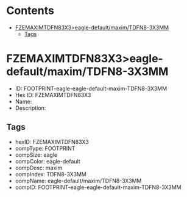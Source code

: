 



Contents
========

* [FZEMAXIMTDFN83X3>eagle-default/maxim/TDFN8-3X3MM](#fzemaximtdfn83x3eagle-defaultmaximtdfn8-3x3mm)
	* [Tags](#tags)

# FZEMAXIMTDFN83X3>eagle-default/maxim/TDFN8-3X3MM

- ID: FOOTPRINT-eagle-eagle-default-maxim-TDFN8-3X3MM
- Hex ID: FZEMAXIMTDFN83X3
- Name: 
- Description: 

## Tags

- hexID: FZEMAXIMTDFN83X3
- oompType: FOOTPRINT
- oompSize: eagle
- oompColor: eagle-default
- oompDesc: maxim
- oompIndex: TDFN8-3X3MM
- oompName: eagle-default/maxim/TDFN8-3X3MM
- oompID: FOOTPRINT-eagle-eagle-default-maxim-TDFN8-3X3MM
